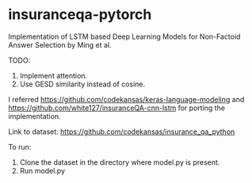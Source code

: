 # insuranceqa-pytorch
Implementation of LSTM based Deep Learning Models for Non-Factoid Answer Selection by Ming et al.

TODO:
1) Implement attention.
2) Use GESD similarity instead of cosine.

I referred https://github.com/codekansas/keras-language-modeling and https://github.com/white127/insuranceQA-cnn-lstm for porting the implementation.

Link to dataset: https://github.com/codekansas/insurance_qa_python

To run:
1) Clone the dataset in the directory where model.py is present.
2) Run model.py
